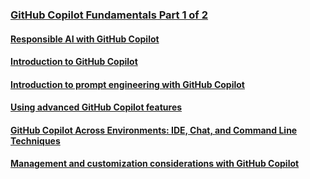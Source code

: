 ### [GitHub Copilot Fundamentals Part 1 of 2](https://learn.microsoft.com/en-us/training/paths/copilot/)
#### [Responsible AI with GitHub Copilot](https://learn.microsoft.com/en-us/training/modules/responsible-ai-with-github-copilot/)
#### [Introduction to GitHub Copilot](https://learn.microsoft.com/en-us/training/modules/introduction-to-github-copilot/)
#### [Introduction to prompt engineering with GitHub Copilot](https://learn.microsoft.com/en-us/training/modules/introduction-prompt-engineering-with-github-copilot/)
#### [Using advanced GitHub Copilot features](https://learn.microsoft.com/en-us/training/modules/advanced-github-copilot/)
#### [GitHub Copilot Across Environments: IDE, Chat, and Command Line Techniques](https://learn.microsoft.com/en-us/training/modules/github-copilot-across-environments/)
#### [Management and customization considerations with GitHub Copilot](https://learn.microsoft.com/en-us/training/modules/github-copilot-management-and-customizations/)
